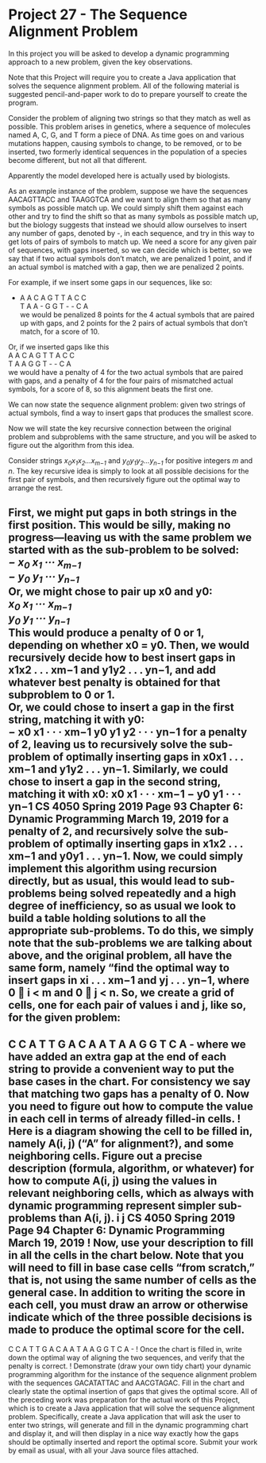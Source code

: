 # Project 27 - The Sequence Alignment Problem
In this project you will be asked to develop a dynamic programming approach to a new problem, given the key observations.

Note that this Project will require you to create a Java application that solves the sequence alignment problem. All of the following material is suggested pencil-and-paper work to do to prepare yourself to create the program.

Consider the problem of aligning two strings so that they match as well as possible. This problem arises in genetics, where a sequence of molecules named A, C, G, and T form a piece of DNA. As time goes on and various mutations happen, causing symbols to change, to be removed, or to be inserted, two formerly identical sequences in the population of a species become different, but not all that different.

Apparently the model developed here is actually used by biologists.

As an example instance of the problem, suppose we have the sequences AACAGTTACC and TAAGGTCA and we want to align them so that as many symbols as possible match up. We could simply shift them against each other and try to find the shift so that as many symbols as possible match up, but the biology suggests that instead we should allow ourselves to insert any number of gaps, denoted by -, in each sequence, and try in this way to get lots of pairs of symbols to match up. We need a score for any given pair of sequences, with gaps inserted, so we can decide which is better, so we say that if two actual symbols don’t match, we are penalized 1 point, and if an actual symbol is matched with a gap, then we are penalized 2 points.

For example, if we insert some gaps in our sequences, like so:  
- A A C A G T T A C C  
T A A - G G T - - C A  
we would be penalized 8 points for the 4 actual symbols that are paired up with gaps, and 2 points for the 2 pairs of actual symbols that don’t match, for a score of 10.

Or, if we inserted gaps like this  
A A C A G T T A C C  
T A A G G T - - C A  
we would have a penalty of 4 for the two actual symbols that are paired with gaps, and a penalty of 4 for the four pairs of mismatched actual symbols, for a score of 8, so this alignment beats the first one.

We can now state the sequence alignment problem: given two strings of actual symbols, find a way to insert gaps that produces the smallest score. 

Now we will state the key recursive connection between the original problem and subproblems with the same structure, and you will be asked to figure out the algorithm from this idea.

Consider strings *x<sub>0</sub>x<sub>1</sub>x<sub>2</sub>...x<sub>m−1</sub>* and *y<sub>0</sub>y<sub>1</sub>y<sub>2</sub>...y<sub>n−1</sub>* for positive integers *m* and *n*. The key recursive idea is simply to look at all possible decisions for the first pair of symbols, and then recursively figure out the optimal way to arrange the rest.

First, we might put gaps in both strings in the first position. This would be silly, making no progress—leaving us with the same problem we started with as the sub-problem to be solved:  
*− x<sub>0</sub> x<sub>1</sub> ··· x<sub>m−1</sub>  
− y<sub>0</sub> y<sub>1</sub> ··· y<sub>n−1</sub>*  
Or, we might chose to pair up x0 and y0:  
*x<sub>0</sub> x<sub>1</sub> ··· x<sub>m−1</sub>  
y<sub>0</sub> y<sub>1</sub> ··· y<sub>n−1</sub>*  
This would produce a penalty of 0 or 1, depending on whether x0 = y0. Then, we would recursively decide how to best insert gaps in x1x2 . . . xm−1 and y1y2 . . . yn−1, and add whatever best penalty is obtained for that subproblem to 0 or 1.  
Or, we could chose to insert a gap in the first string, matching it with y0:  
− x0 x1 · · · xm−1
y0 y1 y2 · · · yn−1
for a penalty of 2, leaving us to recursively solve the sub-problem of optimally inserting
gaps in x0x1 . . . xm−1 and y1y2 . . . yn−1.
Similarly, we could chose to insert a gap in the second string, matching it with x0:
x0 x1 · · · xm−1
− y0 y1 · · · yn−1
CS 4050 Spring 2019 Page 93
Chapter 6: Dynamic Programming March 19, 2019
for a penalty of 2, and recursively solve the sub-problem of optimally inserting gaps in
x1x2 . . . xm−1 and y0y1 . . . yn−1.
Now, we could simply implement this algorithm using recursion directly, but as usual, this
would lead to sub-problems being solved repeatedly and a high degree of inefficiency, so
as usual we look to build a table holding solutions to all the appropriate sub-problems.
To do this, we simply note that the sub-problems we are talking about above, and the
original problem, all have the same form, namely “find the optimal way to insert gaps in
xi . . . xm−1 and yj . . . yn−1, where 0  i < m and 0  j < n.
So, we create a grid of cells, one for each pair of values i and j, like so, for the given
problem:
-
C
C
A
T
T
G
A
C
A
A
T A A G G T C A -
where we have added an extra gap at the end of each string to provide a convenient way
to put the base cases in the chart. For consistency we say that matching two gaps has a
penalty of 0.
Now you need to figure out how to compute the value in each cell in terms of already
filled-in cells.
! Here is a diagram showing the cell to be filled in, namely A(i, j) (“A” for alignment?), and
some neighboring cells. Figure out a precise description (formula, algorithm, or whatever)
for how to compute A(i, j) using the values in relevant neighboring cells, which as always
with dynamic programming represent simpler sub-problems than A(i, j).
i
j
CS 4050 Spring 2019 Page 94
Chapter 6: Dynamic Programming March 19, 2019
! Now, use your description to fill in all the cells in the chart below. Note that you will
need to fill in base case cells “from scratch,” that is, not using the same number of cells
as the general case. In addition to writing the score in each cell, you must draw an arrow
or otherwise indicate which of the three possible decisions is made to produce the optimal
score for the cell.
-
C
C
A
T
T
G
A
C
A
A
T A A G G T C A -
! Once the chart is filled in, write down the optimal way of aligning the two sequences, and
verify that the penalty is correct.
! Demonstrate (draw your own tidy chart) your dynamic programming algorithm for the
instance of the sequence alignment problem with the sequences GACATATTAC and
AACGTAGAC. Fill in the chart and clearly state the optimal insertion of gaps that gives the
optimal score.
All of the preceding work was preparation for the actual work of this Project, which is to
create a Java application that will solve the sequence alignment problem.
Specifically, create a Java application that will ask the user to enter two strings, will
generate and fill in the dynamic programming chart and display it, and will then display
in a nice way exactly how the gaps should be optimally inserted and report the optimal
score.
Submit your work by email as usual, with all your Java source files attached.
